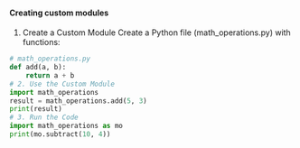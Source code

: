 #### Creating custom modules

1. Create a Custom Module
Create a Python file (math_operations.py) with functions:

```python
# math_operations.py
def add(a, b):
    return a + b
# 2. Use the Custom Module
import math_operations
result = math_operations.add(5, 3)
print(result)  
# 3. Run the Code
import math_operations as mo
print(mo.subtract(10, 4))  
```